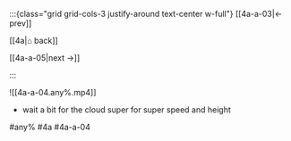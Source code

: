 :::{class="grid grid-cols-3 justify-around text-center w-full"}
[[4a-a-03|← prev]]

[[4a|⌂ back]]

[[4a-a-05|next →]]

:::

![[4a-a-04.any%.mp4]]

* wait a bit for the cloud super for super speed and height

#any% #4a #4a-a-04
